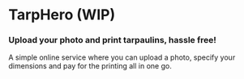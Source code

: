 # TarpHero (WIP)
### Upload your photo and print tarpaulins, hassle free!

A simple online service where you can upload a photo, specify your dimensions and pay for the printing all in one go.
